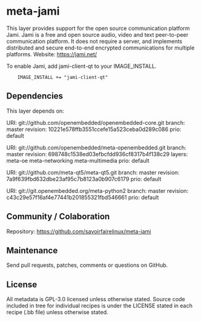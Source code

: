 meta-jami
=========

This layer provides support for the open source communication platform Jami.
Jami is a free and open source audio, video and text peer-to-peer communication
platform. It does not require a server, and implements distributed and secure
end-to-end encrypted communications for multiple platforms.
Website: https://jami.net/

To enable Jami, add jami-client-qt to your IMAGE_INSTALL.

        IMAGE_INSTALL += "jami-client-qt"

Dependencies
------------
This layer depends on:

URI: git://github.com/openembedded/openembedded-core.git
branch: master
revision: 10221e578ffb3551ccefe15a523ceba0d289c086
prio: default

URI: git://github.com/openembedded/meta-openembedded.git
branch: master
revision: 698748c1538ed03efbcfdd936cf8317b4f138c29
layers: meta-oe
        meta-networking
        meta-multimedia
prio: default

URI: git://github.com/meta-qt5/meta-qt5.git
branch: master
revision: 7a9f639fbd632dbe23af95c7b8123a0b907c6179
prio: default

URI: git://git.openembedded.org/meta-python2
branch: master
revision: c43c29e57f16af4e77441b201855321fbd546661
prio: default

Community / Colaboration
------------------------

Repository: https://github.com/savoirfairelinux/meta-jami

Maintenance
-----------

Send pull requests, patches, comments or questions on GitHub.

License
-------

All metadata is GPL-3.0 licensed unless otherwise stated. Source code included
in tree for individual recipes is under the LICENSE stated in each recipe
(.bb file) unless otherwise stated.
